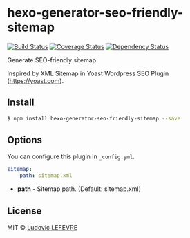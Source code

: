 # hexo-generator-seo-friendly-sitemap

[![Build Status][travis-image]][travis-url]
[![Coverage Status][coveralls-image]][coveralls-url]
[![Dependency Status][daviddm-url]][daviddm-image]

Generate SEO-friendly sitemap.

Inspired by XML Sitemap in Yoast Wordpress SEO Plugin (https://yoast.com).

## Install

``` bash
$ npm install hexo-generator-seo-friendly-sitemap --save
```

## Options

You can configure this plugin in `_config.yml`.

``` yaml
sitemap:
    path: sitemap.xml
```

- **path** - Sitemap path. (Default: sitemap.xml)

## License

MIT © [Ludovic LEFEVRE](http://www.ludoviclefevre.fr)


[coveralls-image]: https://coveralls.io/repos/ludoviclefevre/hexo-generator-seo-friendly-sitemap/badge.svg
[coveralls-url]: https://coveralls.io/r/ludoviclefevre/hexo-generator-seo-friendly-sitemap?branch=master
[travis-url]: https://travis-ci.org/ludoviclefevre/hexo-generator-seo-friendly-sitemap
[travis-image]: https://travis-ci.org/ludoviclefevre/hexo-generator-seo-friendly-sitemap.svg?branch=master
[daviddm-url]: https://david-dm.org/ludoviclefevre/hexo-generator-seo-friendly-sitemap.svg?theme=shields.io
[daviddm-image]: https://david-dm.org/ludoviclefevre/hexo-generator-seo-friendly-sitemap